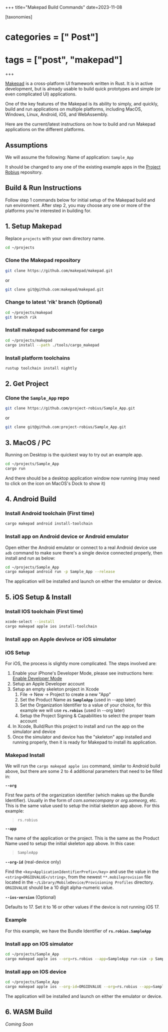 +++
title="Makepad Build Commands"
date=2023-11-08

[taxonomies]
# categories = [" Post"]
# tags = ["post", "makepad"]
+++

[Makepad](https://github.com/makepad/makepad) is a cross-platform UI framework written in Rust.
It is in active development, but is already usable to build quick prototypes and simple (or even complicated UI) applications.

One of the key features of the Makepad is its ability to simply, and quickly, build and run applications on multiple platforms, including MacOS, Windows, Linux, Android, iOS, and WebAssembly.

Here are the current/latest instructions on how to build and run Makepad applications on the different platforms.

## Assumptions

We will assume the following:
Name of application: `Sample_App`

It should be changed to any one of the existing example apps in the [Project Robius](https://github.com/project-robius) repository.

## Build & Run Instructions

Follow step 1 commands below for initial setup of the Makepad build and run environment.
After step 2, you may choose any one or more of the platforms you're interested in building for.

## 1. Setup Makepad

Replace `projects` with your own directory name.

```bash
cd ~/projects
```

### Clone the Makepad repository

```bash
git clone https://github.com/makepad/makepad.git
```

or

```bash
git clone git@github.com:makepad/makepad.git
```

### Change to latest 'rik' branch (Optional)

```bash
cd ~/projects/makepad
git branch rik
```

### Install makepad subcommand for cargo

```bash
cd ~/projects/makepad
cargo install --path ./tools/cargo_makepad
```

### Install platform toolchains

```bash
rustup toolchain install nightly
```

## 2. Get Project

### Clone the `Sample_App` repo

```bash
git clone https://github.com/project-robius/Sample_App.git
```

or

```bash
git clone git@github.com:project-robius/Sample_App.git
```

## 3. MacOS / PC

Running on Desktop is the quickest way to try out an example app.

```bash
cd ~/projects/Sample_App
cargo run
```

And there should be a desktop application window now running (may need to click on the icon on MacOS's Dock to show it)

## 4. Android Build

### Install Android toolchain (First time)

```bash
cargo makepad android install-toolchain
```

### Install app on Android device or Android emulator

Open either the Android emulator or connect to a real Android device
use `adb` command to make sure there's a single device connected properly, then install and run as below:

```bash
cd ~/projects/Sample_App
cargo makepad android run -p Sample_App --release
```

The application will be installed and launch on either the emulator or device.

## 5. iOS Setup & Install

### Install IOS toolchain (First time)

```bash
xcode-select --install
cargo makepad apple ios install-toolchain
```

### Install app on Apple devivce or iOS simulator

### iOS Setup

For iOS, the process is slightly more complicated. The steps involved are:

1. Enable your iPhone's Developer Mode, please see instructions here: [Enable Developer Mode](https://www.delasign.com/blog/how-to-turn-on-developer-mode-on-an-iphone/)
1. Setup an Apple Developer account
1. Setup an empty skeleton project in Xcode
    1. File -> New -> Project to create a new "App"
    1. Set the Product Name as **`SampleApp`** (used in --app later)
    1. Set the Organization Identifier to a value of your choice, for this example we will use **`rs.robius`** (used in --org later)
    1. Setup the Project Signing & Capabilities to select the proper team account
1. In Xcode, Build/Run this project to install and run the app on the simulator and device
1. Once the simulator and device has the "skeleton" app installed and running properly, then it is ready for Makepad to install its application.

### Makepad Install

We will run the `cargo makepad apple ios` command, similar to Android build above, but there are some 2 to 4 additional parameters that need to be filled in:

**`--org`**

First few parts of the organization identifier (which makes up the Bundle Identifier). Usually in the form of *com.somecompany* or *org.someorg*, etc.
This is the same value used to setup the initial skeleton app above. For this example:
> `rs.robius`

**`--app`**

The name of the application or the project. This is the same as the Product Name used to setup the initial skeleton app above. In this case:
> `SampleApp`

**`--org-id`** (real-device only)

Find the `<key>ApplicationIdentifierPrefix</key>` and use the value in the `<string>ORGIDVALUE</string>`, from the newest `**.mobileprovision` file located in the `~/Library/MobileDevice/Provisioning Profiles` directory.
`ORGIDVALUE` should be a 10 digit alpha-numeric value.

**`--ios-version`** (Optional)

Defaults to 17. Set it to 16 or other values if the device is not running iOS 17.

### Example

For this example, we have the Bundle Identifier of **`rs.robius.SampleApp`**

### Install app on IOS simulator

```bash
cd ~/projects/Sample_App
cargo makepad apple ios --org=rs.robius --app=SampleApp run-sim -p Sample_App --release
```

### Install app on IOS device

```bash
cd ~/projects/Sample_App
cargo makepad apple ios --org-id=ORGIDVALUE --org=rs.robius --app=SampleApp run-device -p Sample_App --release
```

The application will be installed and launch on either the emulator or device.

## 6. WASM Build

*Coming Soon*

